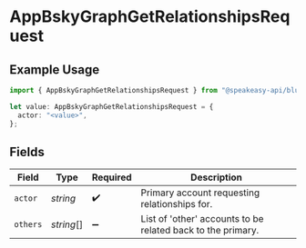 # AppBskyGraphGetRelationshipsRequest

## Example Usage

```typescript
import { AppBskyGraphGetRelationshipsRequest } from "@speakeasy-api/bluesky/models/operations";

let value: AppBskyGraphGetRelationshipsRequest = {
  actor: "<value>",
};
```

## Fields

| Field                                                       | Type                                                        | Required                                                    | Description                                                 |
| ----------------------------------------------------------- | ----------------------------------------------------------- | ----------------------------------------------------------- | ----------------------------------------------------------- |
| `actor`                                                     | *string*                                                    | :heavy_check_mark:                                          | Primary account requesting relationships for.               |
| `others`                                                    | *string*[]                                                  | :heavy_minus_sign:                                          | List of 'other' accounts to be related back to the primary. |
